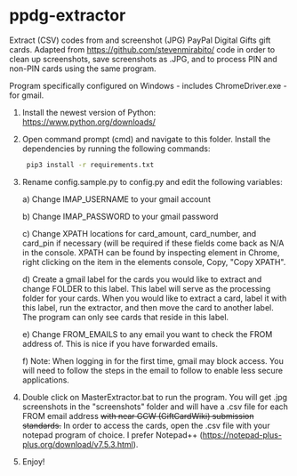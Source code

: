 # ppdg-extractor
Extract (CSV) codes from and screenshot (JPG) PayPal Digital Gifts gift cards. Adapted from https://github.com/stevenmirabito/ code in order to clean up screenshots, save screenshots as .JPG, and to process PIN and non-PIN cards using the same program.

Program specifically configured on Windows - includes ChromeDriver.exe - for gmail.

1) Install the newest version of Python: https://www.python.org/downloads/

2) Open command prompt (cmd) and navigate to this folder. Install the dependencies by running the following commands:
	
	```bash
	 pip3 install -r requirements.txt
    ```
    
3) Rename config.sample.py to config.py and edit the following variables:
	
	a) Change IMAP_USERNAME to your gmail account
	
	b) Change IMAP_PASSWORD to your gmail password
	
	c) Change XPATH locations for card_amount, card_number, and card_pin if necessary (will be required if these fields come back as N/A in the console. XPATH can be found by inspecting element in Chrome, right clicking on the item in the elements console, Copy, "Copy XPATH".
	
	d) Create a gmail label for the cards you would like to extract and change FOLDER to this label. This label will serve as the processing folder for your cards. When you would like to extract a card, label it with this label, run the extractor, and then move the card to another label. The program can only see cards that reside in this label.
	
	e) Change FROM_EMAILS to any email you want to check the FROM address of.  This is nice if you have forwarded emails.  
	
	f) Note: When logging in for the first time, gmail may block access. You will need to follow the steps in the email to follow to enable less secure applications.
	
4) Double click on MasterExtractor.bat to run the program. You will get .jpg screenshots in the "screenshots" folder and will have a .csv file for each FROM email address ~~with near GCW (GiftCardWiki) submission standards.~~ In order to access the cards, open the .csv file with your notepad program of choice. I prefer Notepad++ (https://notepad-plus-plus.org/download/v7.5.3.html).

5) Enjoy!
